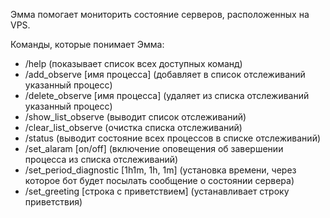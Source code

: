 Эмма помогает мониторить состояние серверов, расположенных на VPS.

Команды, которые понимает Эмма:
- /help (показывает список всех доступных команд)
- /add_observe [имя процесса] (добавляет в список отслеживаний указанный процесс)
- /delete_observe [имя процесса] (удаляет из списка отслеживаний указанный процесс)
- /show_list_observe (выводит список отслеживаний)
- /clear_list_observe (очистка списка отслеживаний)
- /status (выводит состояние всех процессов в списке отслеживаний)
- /set_alaram [on/off] (включение оповещения об завершении процесса из списка отслеживаний)
- /set_period_diagnostic [1h1m, 1h, 1m] (установка времени, через которое бот будет посылать сообщение о состоянии сервера)
- /set_greeting [строка с приветствием] (устанавливает строку приветствия)
